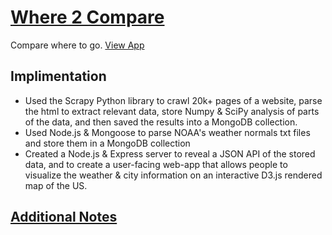 # [Where 2 Compare](https://where-2-compare.herokuapp.com/)

Compare where to go. [View App](https://where-2-compare.herokuapp.com/)

## Implimentation

- Used the Scrapy Python library to crawl 20k+ pages of a website, parse the html to extract relevant data, store Numpy & SciPy analysis of parts of the data, and then saved the results into a MongoDB collection.
- Used Node.js & Mongoose to parse NOAA's weather normals txt files and store them in a MongoDB collection
- Created a Node.js & Express server to reveal a JSON API of the stored data, and to create a user-facing web-app that allows people to visualize the weather & city information on an interactive D3.js rendered map of the US.

## [Additional Notes](notes.md)